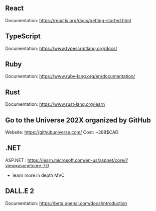 ## React

Documentation: <https://reactjs.org/docs/getting-started.html>

## TypeScript

Documentation: <https://www.typescriptlang.org/docs/>

## Ruby

Documentation: <https://www.ruby-lang.org/en/documentation/>

## Rust

Documentation: <https://www.rust-lang.org/learn>

## Go to the Universe 202X organized by GitHub

Website: <https://githubuniverse.com/>
Cost: ~368$CAD

## .NET

ASP.NET : <https://learn.microsoft.com/en-us/aspnet/core/?view=aspnetcore-7.0>

- learn more in depth MVC

## DALL.E 2

Documentation: <https://beta.openai.com/docs/introduction>
